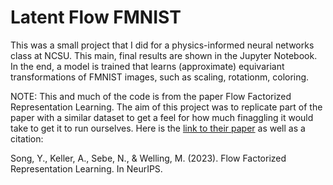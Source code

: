 # Latent Flow FMNIST
 This was a small project that I did for a physics-informed neural networks class at NCSU. This main, final results are shown in the Jupyter Notebook. In the end, a model is trained that learns (approximate) equivariant transformations of FMNIST images, such as scaling, rotationm, coloring.
 
NOTE: This and much of the code is from the paper Flow Factorized Representation Learning. The aim of this project was to replicate part of the paper with a similar dataset to get a feel for how much finaggling it would take to get it to run ourselves. Here is the [link to their paper](https://arxiv.org/abs/2309.13167) as well as a citation: 

Song, Y., Keller, A., Sebe, N., & Welling, M. (2023). Flow Factorized Representation Learning. In NeurIPS.
